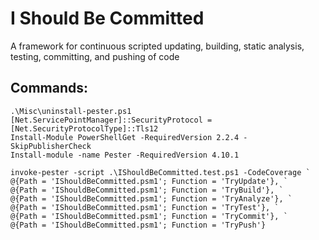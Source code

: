 I Should Be Committed
=====================
A framework for continuous scripted updating, building, static analysis, testing, committing, and pushing of code

Commands:
---------
```
.\Misc\uninstall-pester.ps1
[Net.ServicePointManager]::SecurityProtocol = [Net.SecurityProtocolType]::Tls12 
Install-Module PowerShellGet -RequiredVersion 2.2.4 -SkipPublisherCheck
Install-module -name Pester -RequiredVersion 4.10.1

invoke-pester -script .\IShouldBeCommitted.test.ps1 -CodeCoverage `
@{Path = 'IShouldBeCommitted.psm1'; Function = 'TryUpdate'}, `
@{Path = 'IShouldBeCommitted.psm1'; Function = 'TryBuild'}, `
@{Path = 'IShouldBeCommitted.psm1'; Function = 'TryAnalyze'}, `
@{Path = 'IShouldBeCommitted.psm1'; Function = 'TryTest'}, `
@{Path = 'IShouldBeCommitted.psm1'; Function = 'TryCommit'}, `
@{Path = 'IShouldBeCommitted.psm1'; Function = 'TryPush'}
```